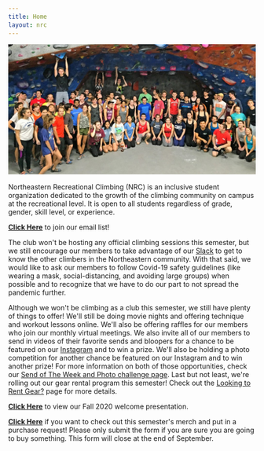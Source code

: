 ```yaml
---
title: Home
layout: nrc
---
```

![The Northeastern Recreational Climbing club](/images/nrc.jpg)

Northeastern Recreational Climbing (NRC) is an inclusive student organization dedicated to the growth of the climbing community on campus at the recreational level. It is open to all students regardless of grade, gender, skill level, or experience.

[**Click Here**](http://eepurl.com/dLPYEA) to join our email list!

The club won't be hosting any official climbing sessions this semester, but we still encourage our members to take advantage of our [Slack](https://join.slack.com/t/nurecclimbing/shared_invite/enQtMjk1MDgxNzE5MjgzLTU1ZGIzZDIyZDM2NTY1YmJmZjQ4NTU3ZWM1NTdjNGVmNmRjN2EzNGY2YjhmODUxMTZhOTJhMjU1NGQ1MjY3ZjM) to get to know the other climbers in the Northeastern community. With that said, we would like to ask our members to follow Covid-19 safety guidelines (like wearing a mask, social-distancing, and avoiding large groups) when possible and to recognize that we have to do our part to not spread the pandemic further.

Although we won't be climbing as a club this semester, we still have plenty of things to offer! We'll still be doing movie nights and offering technique and workout lessons online. We'll also be offering raffles for our members who join our monthly virtual meetings. We also invite all of our members to send in videos of their favorite sends and bloopers for a chance to be featured on our [Instagram](https://www.instagram.com/nurecclimbing/) and to win a prize. We'll also be holding a photo competition for another chance be featured on our Instagram and to win another prize! For more information on both of those opportunities, check our [Send of The Week and Photo challenge page](https://northeasternclimbing.github.io/nrc/challenges/). Last but not least, we're rolling out our gear rental program this semester! Check out the [Looking to Rent Gear?](https://northeasternclimbing.github.io/nrc/gear_rental/) page for more details.

[**Click Here**](https://drive.google.com/file/d/1dA9a0_oCMd9FcoP-WjAm9Bqzk23Q7xAr/view?usp=sharing) to view our Fall 2020 welcome presentation.

[**Click Here**](https://forms.gle/3HYubxyaASi9YLNy5) if you want to check out this semester's merch and put in a purchase request! Please only submit the form if you are sure you are going to buy something. This form will close at the end of September.